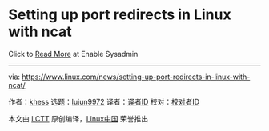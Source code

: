 [#]: collector: (lujun9972)
[#]: translator: ( )
[#]: reviewer: ( )
[#]: publisher: ( )
[#]: url: ( )
[#]: subject: (Setting up port redirects in Linux with ncat)
[#]: via: (https://www.linux.com/news/setting-up-port-redirects-in-linux-with-ncat/)
[#]: author: (khess https://www.redhat.com/sysadmin/ncat-port-redirects)

Setting up port redirects in Linux with ncat
======

Click to [Read More][1] at Enable Sysadmin

--------------------------------------------------------------------------------

via: https://www.linux.com/news/setting-up-port-redirects-in-linux-with-ncat/

作者：[khess][a]
选题：[lujun9972][b]
译者：[译者ID](https://github.com/译者ID)
校对：[校对者ID](https://github.com/校对者ID)

本文由 [LCTT](https://github.com/LCTT/TranslateProject) 原创编译，[Linux中国](https://linux.cn/) 荣誉推出

[a]: https://www.redhat.com/sysadmin/ncat-port-redirects
[b]: https://github.com/lujun9972
[1]: https://www.redhat.com/sysadmin/ncat-port-redirects
